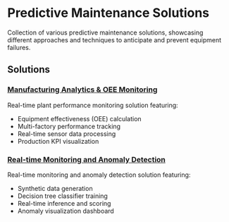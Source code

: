 # Predictive Maintenance Solutions

Collection of various predictive maintenance solutions, showcasing different approaches and techniques to anticipate and prevent equipment failures.

## Solutions

### [Manufacturing Analytics & OEE Monitoring](./factory-optimization-bi/README.md)

Real-time plant performance monitoring solution featuring:

- Equipment effectiveness (OEE) calculation
- Multi-factory performance tracking
- Real-time sensor data processing
- Production KPI visualization

### [Real-time Monitoring and Anomaly Detection](./anomaly-detection/README.md)

Real-time monitoring and anomaly detection solution featuring:

- Synthetic data generation
- Decision tree classifier training
- Real-time inference and scoring
- Anomaly visualization dashboard